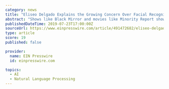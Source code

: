 ```yaml
---
category: news
title: "Eliseo Delgado Explains the Growing Concern Over Facial Recognition Technology"
abstract: "Shows like Black Mirror and movies like Minority Report show us the darker side of facial recognition, but regular citizens are beginning to publicly voice their concerns over the tech, too. With the growing use of user-friendly facial recognition apps and ..."
publishedDateTime: 2019-07-23T17:00:00Z
sourceUrl: https://www.einpresswire.com/article/491472682/eliseo-delgado-explains-the-growing-concern-over-facial-recognition-technology
type: article
score: 19
published: false

provider:
  name: EIN Presswire
  id: einpresswire.com

topics:
  - AI
  - Natural Language Processing
---
```

